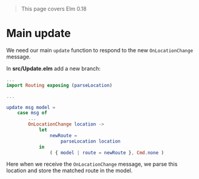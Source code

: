 > This page covers Elm 0.18

# Main update

We need our main `update` function to respond to the new `OnLocationChange` message.

In __src/Update.elm__ add a new branch:

```elm
...
import Routing exposing (parseLocation)

...

update msg model =
    case msg of
        ...
        OnLocationChange location ->
            let
                newRoute =
                    parseLocation location
            in
                ( { model | route = newRoute }, Cmd.none )
```

Here when we receive the `OnLocationChange` message, we parse this location and store the matched route in the model.